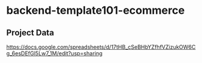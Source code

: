 # backend-template101-ecommerce
## Project Data
https://docs.google.com/spreadsheets/d/17tHB_cSeBHbYZfhfVZizukOW6Cg_6esDEfGl5Lw7_1M/edit?usp=sharing
